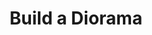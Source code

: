 ---
artist: 'Robin Saville'
title: 'Build a Diorama'
apple_link: 'https://music.apple.com/us/album/build-a-diorama/1496147885'
link: 'https://www.dropbox.com/s/sqxqceno58fkvy8/RobinSaville.zip?dl=1a'
content: ""
new_image: ../assets/FFWD/Robin.png
published_date: '2020-03-26T23:32:00.000Z'
---